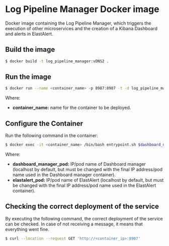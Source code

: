 # Log Pipeline Manager Docker image

Docker image containing the Log Pipeline Manager, which triggers the execution of other microservices and the creation of a Kibana Dashboard and alerts in ElastAlert.

## Build the image

```sh
$ docker build -t log_pipeline_manager:vDNS2 .
```

## Run the image

```sh
$ docker run --name <container_name> -p 8987:8987 -t -d log_pipeline_manager:vDNS2
```

Where:

* **container_name:** name for the container to be deployed.

## Configure the Container

Run the following command in the container:

```sh
$ docker exec -it <container_name> /bin/bash entrypoint.sh $dashboard_manager_pod $elastalert_pod
```

Where:

* **dashboard_manager_pod:** IP/pod name of Dashboard manager (localhost by default, but must be changed with the final IP address/pod name used in the Dashboard manager container).
* **elastalert_pod:** IP/pod name of ElastAlert (localhost by default, but must be changed with the final IP address/pod name used in the ElastAlert container).

## Checking the correct deployment of the service

By executing the following command, the correct deployment of the service can be checked. In case of not receiving a message, it means that everything went fine.

```sh
$ curl --location --request GET 'http://<container_ip>:8987'
```
